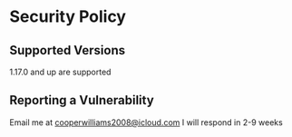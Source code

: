 # Security Policy

## Supported Versions

1.17.0 and up are supported

## Reporting a Vulnerability
Email me at cooperwilliams2008@icloud.com
I will respond in 2-9 weeks
